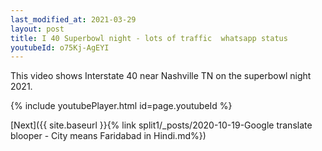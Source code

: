 ```yaml
---
last_modified_at: 2021-03-29
layout: post
title: I 40 Superbowl night - lots of traffic  whatsapp status
youtubeId: o75Kj-AgEYI
---
```



This video shows Interstate 40 near Nashville TN on the superbowl night 2021.

{% include youtubePlayer.html id=page.youtubeId %}

[Next]({{ site.baseurl }}{% link split1/_posts/2020-10-19-Google translate blooper - City means Faridabad in Hindi.md%})

